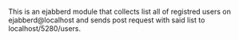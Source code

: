 

This is an ejabberd module that collects list all of registred users on ejabberd@localhost and sends post request with said list to localhost/5280/users.
